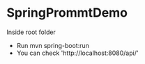 # SpringPrommtDemo

Inside root folder
- Run mvn spring-boot:run
- You can check 'http://localhost:8080/api/'
